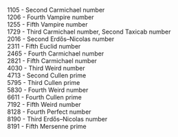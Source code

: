1105 - Second Carmichael number  
1206 - Fourth Vampire number  
1255 - Fifth Vampire number  
1729 - Third Carmichael number, Second Taxicab number  
2016 - Second Erdős–Nicolas number  
2311 - Fifth Euclid number  
2465 - Fourth Carmichael number  
2821 - Fifth Carmichael number  
4030 - Third Weird number  
4713 - Second Cullen prime  
5795 - Third Cullen prime  
5830 - Fourth Weird number  
6611 - Fourth Cullen prime  
7192 - Fifth Weird number  
8128 - Fourth Perfect number  
8190 - Third Erdős–Nicolas number  
8191 - Fifth Mersenne prime  
